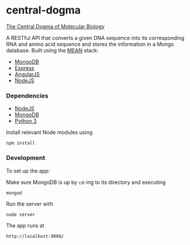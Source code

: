 # central-dogma

[The Central Dogma of Molecular Biology](http://en.wikipedia.org/wiki/Central_dogma_of_molecular_biology)

A RESTful API that converts a given DNA sequence into its corresponding RNA and amino acid sequence and stores the information in a Mongo database. Built using the [MEAN](http://mean.io/) stack:

- [MongoDB](https://www.mongodb.org/)
- [Express](http://expressjs.com/)
- [AngularJS](https://angularjs.org/)
- [NodeJS](https://nodejs.org/)

### Dependencies

- [NodeJS](https://nodejs.org/)
- [MongoDB](https://www.mongodb.org/)
- [Python 3](https://www.python.org/)

Install relevant Node modules using

`npm install`

### Development

To set up the app:

Make sure MongoDB is up by `cd`-ing to its directory and executing

`mongod`

Run the server with

`node server`

The app runs at

`http://localhost:9000/`
